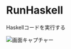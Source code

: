 # RunHaskell
Haskellコードを実行する

![画面キャプチャー](https://github.com/kenjinote/RunHaskell/wiki/preview.png "画面キャプチャー")
